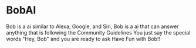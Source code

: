 # BobAI
Bob is a ai similar to Alexa, Google, and Siri, Bob is a ai that can answer anything that is following the Community Guidelines You just say the special words "Hey, Bob" and you are ready to ask Have Fun with Bob!!

